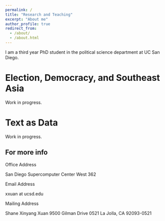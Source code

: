 ```yaml
---
permalink: /
title: "Research and Teaching"
excerpt: "About me"
author_profile: true
redirect_from: 
  - /about/
  - /about.html
---
```


I am a third year PhD student in the political science department at UC San Diego.

Election, Democracy, and Southeast Asia
======
Work in progress.

Text as Data
======
Work in progress. 

For more info
------
Office Address

San Diego Supercomputer Center
West 362

Email Address

xxuan at ucsd.edu

Mailing Address

Shane Xinyang Xuan
9500 Gilman Drive 0521
La Jolla, CA 92093-0521
